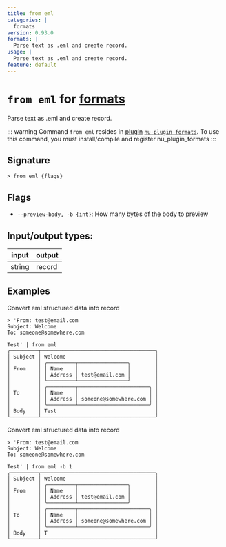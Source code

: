 ```yaml
---
title: from eml
categories: |
  formats
version: 0.93.0
formats: |
  Parse text as .eml and create record.
usage: |
  Parse text as .eml and create record.
feature: default
---
```

<!-- This file is automatically generated. Please edit the command in https://github.com/nushell/nushell instead. -->

# `from eml` for [formats](/commands/categories/formats.md)

<div class='command-title'>Parse text as .eml and create record.</div>

::: warning
Command `from eml` resides in [plugin](/book/plugins.html) [`nu_plugin_formats`](https://crates.io/crates/nu_plugin_formats). To use this command, you must install/compile and register nu_plugin_formats
:::

## Signature

```> from eml {flags} ```

## Flags

 -  `--preview-body, -b {int}`: How many bytes of the body to preview


## Input/output types:

| input  | output |
| ------ | ------ |
| string | record |

## Examples

Convert eml structured data into record
```nu
> 'From: test@email.com
Subject: Welcome
To: someone@somewhere.com

Test' | from eml
╭─────────┬─────────────────────────────────────╮
│ Subject │ Welcome                             │
│         │ ╭─────────┬────────────────╮        │
│ From    │ │ Name    │                │        │
│         │ │ Address │ test@email.com │        │
│         │ ╰─────────┴────────────────╯        │
│         │ ╭─────────┬───────────────────────╮ │
│ To      │ │ Name    │                       │ │
│         │ │ Address │ someone@somewhere.com │ │
│         │ ╰─────────┴───────────────────────╯ │
│ Body    │ Test                                │
╰─────────┴─────────────────────────────────────╯
```

Convert eml structured data into record
```nu
> 'From: test@email.com
Subject: Welcome
To: someone@somewhere.com

Test' | from eml -b 1
╭─────────┬─────────────────────────────────────╮
│ Subject │ Welcome                             │
│         │ ╭─────────┬────────────────╮        │
│ From    │ │ Name    │                │        │
│         │ │ Address │ test@email.com │        │
│         │ ╰─────────┴────────────────╯        │
│         │ ╭─────────┬───────────────────────╮ │
│ To      │ │ Name    │                       │ │
│         │ │ Address │ someone@somewhere.com │ │
│         │ ╰─────────┴───────────────────────╯ │
│ Body    │ T                                   │
╰─────────┴─────────────────────────────────────╯
```
